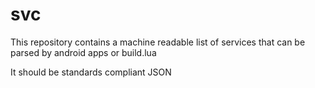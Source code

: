 # svc

This repository contains a machine readable list of services that can be parsed by android apps or build.lua

It should be standards compliant JSON
